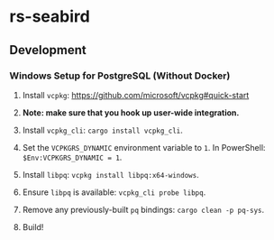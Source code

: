 # rs-seabird

## Development

### Windows Setup for PostgreSQL (Without Docker)

1. Install `vcpkg`: https://github.com/microsoft/vcpkg#quick-start

2. **Note: make sure that you hook up user-wide integration.**

3. Install `vcpkg_cli`: `cargo install vcpkg_cli`.

4. Set the `VCPKGRS_DYNAMIC` environment variable to `1`. In PowerShell: `$Env:VCPKGRS_DYNAMIC = 1`.

5. Install `libpq`: `vcpkg install libpq:x64-windows`.

6. Ensure `libpq` is available: `vcpkg_cli probe libpq`.

7. Remove any previously-built `pq` bindings: `cargo clean -p pq-sys`.

8. Build!
